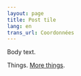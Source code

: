 ```yaml
---
layout: page
title: Post tile
lang: en
trans_url: Coordonnées
---
```

Body text.

Things. [More things](https://google.com).